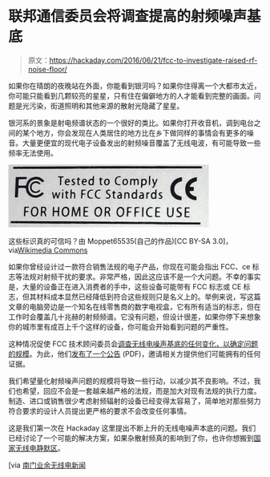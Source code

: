 # 联邦通信委员会将调查提高的射频噪声基底

> 原文：<https://hackaday.com/2016/06/21/fcc-to-investigate-raised-rf-noise-floor/>

如果你在晴朗的夜晚站在外面，你能看到银河吗？如果你住得离一个大都市太近，你可能只能看到几颗较亮的星星，只有住在偏僻地方的人才能看到完整的画面。问题是光污染，街道照明和其他来源的散射光隐藏了星星。

银河系的景象是射电频谱状态的一个很好的类比。如果你打开收音机，调到电台之间的某个地方，你会发现在人类居住的地方比在乡下做同样的事情会有更多的噪音。大量更便宜的现代电子设备发出的射频噪音覆盖了无线电波，有可能导致一些频率无法使用。

![Can these logos really be trusted? By Moppet65535 (Own work) [CC BY-SA 3.0], via Wikimedia Commons](img/ea408a56855a782b6b31d71f1ecb8af9.png)

这些标识真的可信吗？由 Moppet65535(自己的作品)[CC BY-SA 3.0]，via[Wikimedia Commons](https://commons.wikimedia.org/wiki/File:Agenda-vr3-back.jpeg)

如果你曾经设计过一款符合销售法规的电子产品，你现在可能会指出 FCC、ce 标志等法规对射频干扰的要求。非常严格，因此这应该不是一个大问题。不幸的事实是，大量的设备正在进入消费者的手中，这些设备可能带有 FCC 标志或 CE 标志，但其材料成本显然已经降低到符合这些规则只是名义上的。举例来说，写这篇文章的电脑旁边是一个知名在线零售商的数字电视盒，它有所有适当的标志，但在工作时会覆盖几十兆赫的射频频谱。它没有问题，但设计很差，如果你停下来想象你的城市里有成百上千个这样的设备，你可能会开始看到问题的严重性。

这种情况促使 FCC 技术顾问委员会[调查无线电噪声基底的任何变化，以确定问题的规模](http://www.arrl.org/news/fcc-technological-advisory-council-initiates-noise-floor-inquiry)。为此，他们[发布了一个公告](http://transition.fcc.gov/Daily_Releases/Daily_Business/2016/db0615/DA-16-676A1.pdf) (PDF)，邀请相关方提供他们可能拥有的任何证据。

我们希望量化射频噪声问题的规模将导致一些行动，以减少其不良影响。不过，我们也希望，回应不会是一套越来越严格的法规，而是加大对现有法规的执行力度。制造、进口或销售很少考虑射频辐射的设备已经变得太容易了，简单地对那些努力符合要求的设计人员提出更严格的要求不会改变任何事情。

这是我们第一次在 Hackaday 这里提出不断上升的无线电噪声本底的问题。我们已经讨论了一个可能的解决方案，如果杂散射频真的影响到了你，也许你想搬到[国家无线电静默区](http://hackaday.com/2016/04/13/all-quiet-on-the-west-virginia-border-the-national-radio-quiet-zone/)。

[via [南门业余无线电新闻](http://www.southgatearc.org)